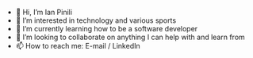 - 👋 Hi, I’m Ian Pinili
- 👀 I’m interested in technology and various sports
- 🌱 I’m currently learning how to be a software developer
- 💞️ I’m looking to collaborate on anything I can help with and learn from
- 📫 How to reach me: E-mail / LinkedIn

<!---
gianpinili/gianpinili is a ✨ special ✨ repository because its `README.md` (this file) appears on your GitHub profile.
You can click the Preview link to take a look at your changes.
--->
